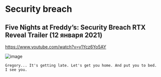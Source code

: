 # Security breach
## Five Nights at Freddy’s: Security Breach RTX Reveal Trailer (12 января 2021)
https://www.youtube.com/watch?v=y1Ycz6Yo5AY

![image](https://user-images.githubusercontent.com/87380272/137625587-3165abb9-9aa8-47e5-b673-57a1aa7f56f9.png)

``
Gregory...
It's getting late.
Let's get you home.
And put you to bed.
I see you.
``
